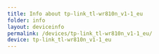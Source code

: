 ```yaml
---
title: Info about tp-link_tl-wr810n_v1-1_eu
folder: info
layout: deviceinfo
permalink: /devices/tp-link_tl-wr810n_v1-1_eu/
device: tp-link_tl-wr810n_v1-1_eu
---
```

